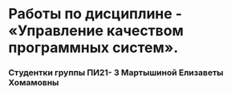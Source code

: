 # Работы по дисциплине - «Управление качеством программных систем».
### Студентки группы ПИ21- 3 Мартышиной Елизаветы Хомамовны
